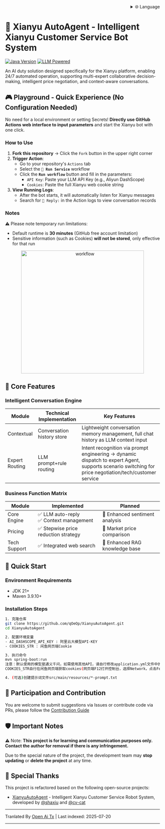 <div align="right">
  <details>
    <summary >🌐 Language</summary>
    <div>
      <div align="center">
        <a href="https://openaitx.github.io/view.html?user=qOeOp&project=XianyuAutoAgent&lang=en">English</a>
        | <a href="https://openaitx.github.io/view.html?user=qOeOp&project=XianyuAutoAgent&lang=zh-CN">简体中文</a>
        | <a href="https://openaitx.github.io/view.html?user=qOeOp&project=XianyuAutoAgent&lang=zh-TW">繁體中文</a>
        | <a href="https://openaitx.github.io/view.html?user=qOeOp&project=XianyuAutoAgent&lang=ja">日本語</a>
        | <a href="https://openaitx.github.io/view.html?user=qOeOp&project=XianyuAutoAgent&lang=ko">한국어</a>
        | <a href="https://openaitx.github.io/view.html?user=qOeOp&project=XianyuAutoAgent&lang=hi">हिन्दी</a>
        | <a href="https://openaitx.github.io/view.html?user=qOeOp&project=XianyuAutoAgent&lang=th">ไทย</a>
        | <a href="https://openaitx.github.io/view.html?user=qOeOp&project=XianyuAutoAgent&lang=fr">Français</a>
        | <a href="https://openaitx.github.io/view.html?user=qOeOp&project=XianyuAutoAgent&lang=de">Deutsch</a>
        | <a href="https://openaitx.github.io/view.html?user=qOeOp&project=XianyuAutoAgent&lang=es">Español</a>
        | <a href="https://openaitx.github.io/view.html?user=qOeOp&project=XianyuAutoAgent&lang=it">Itapano</a>
        | <a href="https://openaitx.github.io/view.html?user=qOeOp&project=XianyuAutoAgent&lang=ru">Русский</a>
        | <a href="https://openaitx.github.io/view.html?user=qOeOp&project=XianyuAutoAgent&lang=pt">Português</a>
        | <a href="https://openaitx.github.io/view.html?user=qOeOp&project=XianyuAutoAgent&lang=nl">Nederlands</a>
        | <a href="https://openaitx.github.io/view.html?user=qOeOp&project=XianyuAutoAgent&lang=pl">Polski</a>
        | <a href="https://openaitx.github.io/view.html?user=qOeOp&project=XianyuAutoAgent&lang=ar">العربية</a>
        | <a href="https://openaitx.github.io/view.html?user=qOeOp&project=XianyuAutoAgent&lang=fa">فارسی</a>
        | <a href="https://openaitx.github.io/view.html?user=qOeOp&project=XianyuAutoAgent&lang=tr">Türkçe</a>
        | <a href="https://openaitx.github.io/view.html?user=qOeOp&project=XianyuAutoAgent&lang=vi">Tiếng Việt</a>
        | <a href="https://openaitx.github.io/view.html?user=qOeOp&project=XianyuAutoAgent&lang=id">Bahasa Indonesia</a>
      </div>
    </div>
  </details>
</div>

# 🚀 Xianyu AutoAgent - Intelligent Xianyu Customer Service Bot System

[![Java Version](https://img.shields.io/badge/java21%2B-blue)](https://www.python.org/) [![LLM Powered](https://img.shields.io/badge/LLM-powered-FF6F61)](https://platform.openai.com/)

An AI duty solution designed specifically for the Xianyu platform, enabling 24/7 automated operation, supporting multi-expert collaborative decision-making, intelligent price negotiation, and context-aware conversations.

## 🎮 Playground - Quick Experience (No Configuration Needed)

No need for a local environment or setting Secrets! **Directly use GitHub Actions web interface to input parameters** and start the Xianyu bot with one click.

### How to Use
1. **Fork this repository** → Click the `Fork` button in the upper right corner
2. **Trigger Action**:
   - Go to your repository's `Actions` tab
   - Select the **`🚀 Run Service`** workflow
   - Click the **`Run workflow`** button and fill in the parameters:
      - `API Key`: Paste your LLM API Key (e.g., Aliyun DashScope)
      - `Cookies`: Paste the full Xianyu web cookie string
3. **View Running Logs**:
   - After the bot starts, it will automatically listen for Xianyu messages
   - Search for `🤖 Reply:` in the Action logs to view conversation records

### Notes
⚠️ Please note temporary run limitations:
- Default runtime is **30 minutes** (GitHub free account limitation)
- Sensitive information (such as Cookies) **will not be stored**, only effective for that run

<div align="center">
  <img src="https://raw.githubusercontent.com/qOeOp/XianyuAutoAgent/main/./screenshots/workflow.png" width="400px" alt="workflow">
</div>

## 🌟 Core Features

### Intelligent Conversation Engine
| Module      | Technical Implementation   | Key Features                                               |
| ----------- | ------------------------- | ---------------------------------------------------------- |
| Contextual  | Conversation history store | Lightweight conversation memory management, full chat history as LLM context input |
| Expert Routing | LLM prompt+rule routing | Intent recognition via prompt engineering → dynamic dispatch to expert Agent, supports scenario switching for price negotiation/tech/customer service |

### Business Function Matrix
| Module     | Implemented                      | Planned                         |
| ---------- | ------------------------------- | ------------------------------- |
| Core Engine| ✅ LLM auto-reply<br>✅ Context management | 🔄 Enhanced sentiment analysis         |
| Pricing    | ✅ Stepwise price reduction strategy     | 🔄 Market price comparison            |
| Tech Support| ✅ Integrated web search               | 🔄 Enhanced RAG knowledge base        |

## 🚴 Quick Start

### Environment Requirements
- JDK 21+
- Maven 3.9.10+

### Installation Steps

```bash
1. 克隆仓库
git clone https://github.com/qOeOp/XianyuAutoAgent.git
cd XianyuAutoAgent

2. 配置环境变量
- AI_DASHSCOPE_API_KEY : 阿里云大模型API-KEY
- COOKIES_STR : 闲鱼网页端Cookie

3. 执行命令
mvn spring-boot:run
注意：默认使用的模型是通义千问，如需使用其他API，请自行修改application.yml文件中的模型地址和模型名称；
COOKIES_STR自行在闲鱼网页端获取cookies(网页端F12打开控制台，选择Network，点击Fetch/XHR,点击一个请求，查看cookies)

4. (可选)创建提示词文件src/main/resources/*-prompt.txt
```
## 🤝 Participation and Contribution

You are welcome to submit suggestions via Issues or contribute code via PRs, please follow the [Contribution Guide](https://contributing.md/)



## 🛡 Important Notes

⚠️ Note: **This project is for learning and communication purposes only. Contact the author for removal if there is any infringement.**

Due to the special nature of the project, the development team may **stop updating** or **delete the project** at any time.


## 🧸 Special Thanks

This project is refactored based on the following open-source projects:
- [XianyuAutoAgent](https://github.com/shaxiu/XianyuAutoAgent) - Intelligent Xianyu Customer Service Robot System, developed by [@shaxiu](https://github.com/shaxiu) and [@cv-cat](https://github.com/cv-cat)


---

Tranlated By [Open Ai Tx](https://github.com/OpenAiTx/OpenAiTx) | Last indexed: 2025-07-20

---